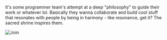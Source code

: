 It's some programmer team's attempt at a deep "philosophy" to guide their work or whatever lol. Basically they wanna collaborate and build cool stuff that resonates with people by being in harmony - like resonance, get it? The sacred shrine inspires them.

![Join](https://invidget.switchblade.xyz/keRwjRpZkU)
